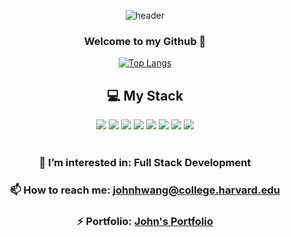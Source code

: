 <div align="center"> 

![header](https://capsule-render.vercel.app/api?type=cylinder&color=000000&height=100&section=header&text=John&nbsp;Hwang&fontColor=ffffff&fontSize=60&animation=fadeIn&fontAlignY=55&desc=%20&descAlignY=62&descAlign=62)
  

### Welcome to my Github 👋

[![Top Langs](https://github-readme-stats.vercel.app/api/top-langs/?username=anuraghazra)](https://github.com/anuraghazra/github-readme-stats)

<h2>💻 My Stack</h2>
<img src="https://img.shields.io/badge/Python-3776AB?style=flat-square&logo=Python&logoColor=white"/>
<img src="https://img.shields.io/badge/C++-00599C?style=flat-square&logo=C%2B%2B&logoColor=white"/>
<img src="https://img.shields.io/badge/React-61DAFB?style=flat-square&logo=React&logoColor=black"/>
<img src="https://img.shields.io/badge/Flutter-02569B?style=flat-square&logo=flutter&logoColor=white"/>
<img src="https://img.shields.io/badge/HTML5-E34F26?style=flat-square&logo=html5&logoColor=white"/>
<img src="https://img.shields.io/badge/JavaScript-F7DF1E?style=flat-square&logo=javascript&logoColor=black"/>
<img src="https://img.shields.io/badge/MySQL-4479A1?style=flat-square&logo=MySQL&logoColor=white"/>
<img src="https://img.shields.io/badge/Firebase-FFCA28?style=flat-square&logo=firebase&logoColor=black"/>

<br>
<br>


### 👀 I’m interested in: Full Stack Development
### 📫 How to reach me: johnhwang@college.harvard.edu
### ⚡ Portfolio: [John's Portfolio](https://gilded-vibraphone-30c.notion.site/Jungho-John-Hwang-s-Portfolio-b915f095f1d24729beb32bf2d6ccc476)

</div>


<!--
**jhhwang21c/jhhwang21c** is a ✨ _special_ ✨ repository because its `README.md` (this file) appears on your GitHub profile.

Here are some ideas to get you started:

- 🔭 I’m currently working on ...
- 🌱 I’m currently learning ...
- 👯 I’m looking to collaborate on ...
- 🤔 I’m looking for help with ...
- 💬 Ask me about ...
- 📫 How to reach me: ...
- 😄 Pronouns: ...
- ⚡ Fun fact: ...
-->
